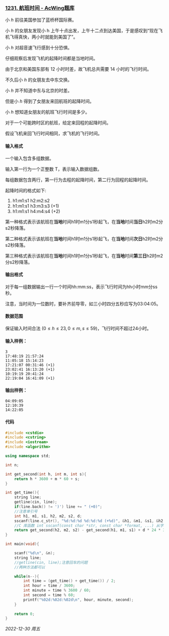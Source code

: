 ### [1231. 航班时间 - AcWing题库](https://www.acwing.com/problem/content/1233/)

小 $h$ 前往美国参加了蓝桥杯国际赛。

小 $h$ 的女朋友发现小 h 上午十点出发，上午十二点到达美国，于是感叹到“现在飞机飞得真快，两小时就能到美国了”。

小 $h$ 对超音速飞行感到十分恐惧。

仔细观察后发现飞机的起降时间都是当地时间。

由于北京和美国东部有 12 小时时差，故飞机总共需要 14 小时的飞行时间。

不久后小 $h$ 的女朋友去中东交换。

小 $h$ 并不知道中东与北京的时差。

但是小 $h$ 得到了女朋友来回航班的起降时间。

小 $h$ 想知道女朋友的航班飞行时间是多少。

对于一个可能跨时区的航班，给定来回程的起降时间。

假设飞机来回飞行时间相同，求飞机的飞行时间。

#### 输入格式

一个输入包含多组数据。

输入第一行为一个正整数 T，表示输入数据组数。

每组数据包含两行，第一行为去程的起降时间，第二行为回程的起降时间。

起降时间的格式如下:

1. h1:m1:s1 h2:m2:s2
2. h1:m1:s1 h3:m3:s3 (+1)
3. h1:m1:s1 h4:m4:s4 (+2)

第一种格式表示该航班在**当地**时间h1时m1分s1秒起飞，在**当地**时间**当日**h2时m2分s2秒降落。

第二种格式表示该航班在**当地**时间h1时m1分s1秒起飞，在**当地**时间**次日**h2时m2分s2秒降落。

第三种格式表示该航班在**当地**时间h1时m1分s1秒起飞，在**当地**时间**第三日**h2时m2分s2秒降落。

#### 输出格式

对于每一组数据输出一行一个时间hh:mm:ss，表示飞行时间为hh小时mm分ss秒。

注意，当时间为一位数时，要补齐前导零，如三小时四分五秒应写为03:04:05。

#### 数据范围

保证输入时间合法 $(0≤h≤23,0≤m,s≤59)$，飞行时间不超过24小时。

#### 输入样例：

```
3
17:48:19 21:57:24
11:05:18 15:14:23
17:21:07 00:31:46 (+1)
23:02:41 16:13:20 (+1)
10:19:19 20:41:24
22:19:04 16:41:09 (+1)
```

#### 输出样例：

```
04:09:05
12:10:39
14:22:05
```

#### 代码

```cpp
#include <cstdio>
#include <cstring>
#include <iostream>
#include <algorithm>

using namespace std;

int n;

int get_second(int h, int m, int s){
    return h * 3600 + m * 60 + s;
}

int get_time(){
    string line;
    getline(cin, line);
    if(line.back() != ')') line += " (+0)";
    //注意单引号
    int h1, m1, s1, h2, m2, s2, d;
    sscanf(line.c_str(), "%d:%d:%d %d:%d:%d (+%d)", &h1, &m1, &s1, &h2, &m2, &s2, &d);
    //C 库函数 int sscanf(const char *str, const char *format, ...) 从字符串读取格式化输入 
    return get_second(h2, m2, s2) - get_second(h1, m1, s1) + d * 24 * 3600;
}

int main(void){

    scanf("%d\n", &n);
    string line;
    //getline(cin, line);注意回车的问题
    //两种方法都可以

    while(n--){
        int time = (get_time() + get_time()) / 2;
        int hour = time / 3600;
        int minute = time % 3600 / 60;
        int second = time % 60;
        printf("%02d:%02d:%02d\n", hour, minute, second);
    }
    
    return 0;
}
```


*2022-12-30 周五*